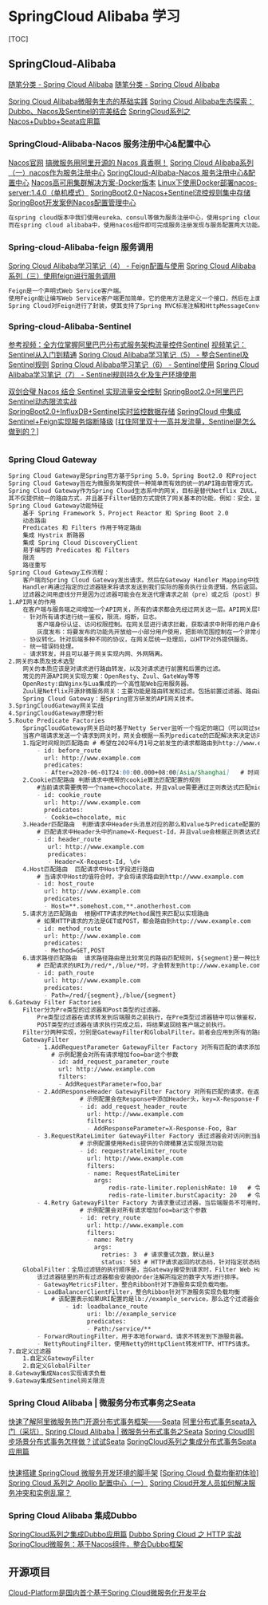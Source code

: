 # SpringCloud Alibaba 学习

[TOC]


## SpringCloud-Alibaba
[随笔分类 - Spring Cloud Alibaba](https://www.cnblogs.com/fx-blog/category/1569361.html)
[随笔分类 - Spring Cloud Alibaba](https://www.cnblogs.com/zhixie/category/1759831.html)

[Spring Cloud Alibaba微服务生态的基础实践](https://www.cnblogs.com/zhuhuix/p/13679153.html)
[Spring Cloud Alibaba生态探索：Dubbo、Nacos及Sentinel的完美结合](https://www.cnblogs.com/zhuhuix/p/13710177.html)
[SpringCloud系列之Nacos+Dubbo+Seata应用篇](https://www.cnblogs.com/chinaWu/p/13671620.html)
### SpringCloud-Alibaba-Nacos 服务注册中心&配置中心
[Nacos官网](https://nacos.io/zh-cn/index.html)
[搞微服务用阿里开源的 Nacos 真香啊！](https://www.cnblogs.com/xueweihan/p/13961778.html)
[Spring Cloud Alibaba系列（一）nacos作为服务注册中心](https://www.cnblogs.com/zhixie/p/12848317.html)
[SpringCloud-Alibaba-Nacos 服务注册中心&配置中心](https://www.cnblogs.com/songjilong/p/12796258.html)
[Nacos高可用集群解决方案-Docker版本](https://www.cnblogs.com/hellxz/p/nacos-cluster-docker.html)
[Linux下使用Docker部署nacos-server:1.4.0（单机模式）](https://www.cnblogs.com/haoxianrui/p/14059009.html)
[SpringBoot2.0+Nacos+Sentinel流控规则集中存储](https://www.cnblogs.com/smallSevens/p/11553695.html)
[SpringBoot开发案例Nacos配置管理中心](https://www.cnblogs.com/smallSevens/p/11223830.html)
```markdown
在spring cloud版本中我们使用eureka、consul等做为服务注册中心，使用spring cloud config做为配置中心。
而在spring cloud alibaba中，使用nacos组件即可完成服务注册发现与服务配置两大功能。
```
### Spring-cloud-Alibaba-feign 服务调用
[Spring Cloud Alibaba学习笔记（4） - Feign配置与使用](https://www.cnblogs.com/fx-blog/p/11714109.html)
[Spring Cloud Alibaba系列（三）使用feign进行服务调用](https://www.cnblogs.com/zhixie/p/12880245.html)
```markdown
Feign是一个声明式Web Service客户端。
使用Feign能让编写Web Service客户端更加简单，它的使用方法是定义一个接口，然后在上面添加注解，同时也支持JAX-RS标准的注解。Feign也支持可拔插式的编码器和解码器。
Spring Cloud对Feign进行了封装，使其支持了Spring MVC标准注解和HttpMessageConverters。Feign可以与Eureka和Ribbon组合使用以支持负载均衡。
```
### Spring-cloud-Alibaba-Sentinel
[参考视频：全方位掌握阿里巴巴分布式服务架构流量控件Sentinel](https://www.bilibili.com/video/BV12A411E7aX)
[视频笔记：Sentinel从入门到精通](https://blog.csdn.net/m_awdawdw/article/details/109023535)
[Spring Cloud Alibaba学习笔记（5） - 整合Sentinel及Sentinel规则](https://www.cnblogs.com/fx-blog/p/11720220.html)
[Spring Cloud Alibaba学习笔记（6） - Sentinel使用](https://www.cnblogs.com/fx-blog/p/11725989.html)
[Spring Cloud Alibaba学习笔记（7） - Sentinel规则持久化及生产环境使用](https://www.cnblogs.com/fx-blog/p/11726189.html)

[双剑合璧 Nacos 结合 Sentinel 实现流量安全控制](https://www.cnblogs.com/mrhelloworld/p/sentinel-nacos.html)
[SpringBoot2.0+阿里巴巴Sentinel动态限流实战](https://www.cnblogs.com/smallSevens/p/11531534.html)			
[SpringBoot2.0+InfluxDB+Sentinel实时监控数据存储](https://www.cnblogs.com/smallSevens/p/11576263.html)
[SpringCloud 中集成Sentinel+Feign实现服务熔断降级](cnblogs.com/NathanYang/p/11819881.html)
[[扛住阿里双十一高并发流量，Sentinel是怎么做到的？](https://www.cnblogs.com/caison/p/11673047.html)]
```markdown

```
### Spring Cloud Gateway
```markdown
Spring Cloud Gateway是Spring官方基于Spring 5.0，Spring Boot2.0 和Project Reactor等技术开发的网关，
Spring Cloud Gateway旨在为微服务架构提供一种简单而有效的统一的API路由管理方式。
Spring Cloud Gateway作为Spring Cloud生态系中的网关，目标是替代Netflix ZUUL，
其不仅提供统一的路由方式，并且基于Filter链的方式提供了网关基本的功能，例如：安全，监控/埋点，和限流等。
Spring Cloud Gateway功能特征
    基于 Spring Framework 5，Project Reactor 和 Spring Boot 2.0
    动态路由
    Predicates 和 Filters 作用于特定路由
    集成 Hystrix 断路器
    集成 Spring Cloud DiscoveryClient
    易于编写的 Predicates 和 Filters
    限流
    路径重写
Spring Cloud Gateway工作流程：
    客户端向Spring Cloud Gateway发出请求。然后在Gateway Handler Mapping中找到与请求相匹配的路由，将其发送到Gateway Web Handler。
    Handler再通过指定的过滤器链来将请求发送到我们实际的服务执行业务逻辑，然后返回。
    过滤器之间用虚线分开是因为过滤器可能会在发送代理请求之前（pre）或之后（post）执行业务逻辑。
1.API网关的作用
    在客户端与服务端之间增加一个API网关，所有的请求都会先经过网关这一层。API网关层可以把后端的多个服务进行整合，然后提供唯一的业务接口。客户端只需要调用这个接口获取数据及展示。
    - 针对所有请求进行统一鉴权，限流，熔断，日志。
        客户端身份认证、访问权限控制。在网关层进行请求拦截，获取请求中附带的用户身份信息，调用统一认证中心对请求进行身份认证，之后才检查身份有资源的访问权限。
        灰度发布：将要发布的功能先开放给一小部分用户使用，把影响范围控制在一个非常小的范围。在网关层可以通过灰度规则进行部分流量的路由，从而实现灰度发布。
    - 协议转化。针对后端多种不同的协议，在网关层统一处理后，以HTTP对外提供服务。
    - 统一错误码处理。
    - 请求转发，并且可以基于网关实现内网、外网隔离。
2.网关的本质及技术选型
    网关的本质应该是对请求进行路由转发，以及对请求进行前置和后置的过滤。
    常见的开源API网关实现方案：OpenResty、Zuul、GateWay等等
    OpenResty:由Nginx与Lua集成的一个高性能Web应用服务器。
    Zuul是Netflix开源非微服务网关：主要功能是路由转发和过滤。包括前置过滤器、路由过滤器、后置过滤器、错误过滤器。
    Spring Cloud Gateway：是Spring官方研发的API网关技术。
3.SpringCloudGateway网关实战
4.SpringCloudGateway原理分析
5.Route Predicate Factories
    SpringCloudGateway网关启动时基于Netty Server监听一个指定的端口（可以同过server.port属性自定义）。
    当客户端请求发送一个请求到网关时，网关会根据一系列predicate的匹配解决来决定访问那个Route路由，然后根据过滤器链进行请求的处理。
    1.指定时间规则匹配路由 # 希望在202年6月1号之前发生的请求都路由到http://www.example.com
        - id: before_route
          url: http://www.example.com
          predicates:
          - After=2020-06-01T24:00:00.000+08:00[Asia/Shanghai]   # 时间格式必须满足ZonedDateTime的格式
    2.Cookie匹配路由 判断请求中携带的cookie算法匹配配置的规则
        #当前请求需要携带一个name=chocolate，并且value需要通过正则表达式匹配mic，才能路由到http://www.example.com。
        - id: cookie_route
          url: http://www.example.com
          predicates:
          - Cookie=chocolate, mic
    3.Header匹配路由  判断请求中Header头消息对应的那么和value与Predicate配置的值是否匹配，value也是正则匹配形式。
        # 匹配请求中Header头中的name=X-Request-Id，并且value会根据正则表达式匹配\d+，也就是匹配1个以上的数字。
        - id: header_route
           url: http://www.example.com
           predicates:
           - Header=X-Request-Id, \d+ 
    4.Host匹配路由  匹配请求中Host字段进行路由
        # 当请求中Host的值符合时，才会将请求路由到http://www.example.com
        - id: host_route
          url: http://www.example.com
          predicates:
          - Host=**.somehost.com,**.anotherhost.com
    5.请求方法匹配路由  根据HTTP请求的Method属性来匹配以实现路由
        # 如果HTTP请求的方法是GET或POST，都会路由到http://www.example.com
        - id: method_route
          url: http://www.example.com
          predicates:
          - Method=GET,POST
    6.请求路径匹配路由  请求路径路由是比较常见的路由匹配规则，${segment}是一种比较特殊的占位符，/*表示单层路径匹配，/**表示多层路径匹配。
        # 匹配请求的URI为/red/*,/blue/*时，才会转发到http://www.example.com
        - id: path_route
          url: http://www.example.com
          predicates:
          - Path=/red/{segment},/blue/{segment}
6.Gateway Filter Factories
    Filter分为Pre类型的过滤器和Post类型的过滤器。
        Pre类型过滤器在请求转发到后端服务之前执行，在Pre类型过滤器链中可以做鉴权，限流等等操作。
        POST类型的过滤器在请求执行完成之后，将结果返回给客户端之前执行。
    Filter分两种实现，分别是GatewayFilter和GlobalFilter。前者会应用到所有的路由上，后者只会应用到单个路由后者一个分组的路由上。
    GatewayFilter
        - 1.AddRequestParameter GatewayFilter Factory 对所有匹配的请求添加一个查询参数。
            # 示例配置会对所有请求增加foo=bar这个参数
            - id: add_request_parameter_route
              url: http://www.example.com
              filters:
              - AddRequestParameter=foo,bar
        - 2.AddResponseHeader GatewayFilter Factory 对所有匹配的请求，在返回结果到客户端之前，在Header中添加相应的数据
                    # 示例配置会在Response中添加Header头，key=X-Response-Foo, Value=Bar
                    - id: add_request_header_route
                      url: http://www.example.com
                      filters:
                      - AddResponseParameter=X-Response-Foo, Bar
        - 3.RequestRateLimiter GatewayFilter Factory 该过滤器会对访问到当前网关的所有请求执行限流过滤。
                    # 示例配置使用Redis提供的令牌桶算法实现限流功能
                    - id: requestratelimiter_route
                      url: http://www.example.com
                      filters:
                      - name: RequestRateLimiter
                        args:
                            redis-rate-limiter.replenishRate: 10   # 令牌桶中令牌的填充速度代表允许每秒执行的请求数
                            redis-rate-limiter.burstCapacity: 20   # 令牌桶的容量，也就是令牌桶最多能够容纳的令牌数，表示每秒用户最大能够执行行的请求数量。
        - 4.Retry GatewayFilter Factory 为请求重试过滤器，当后端服务不可用时，网关会根据配置参数来发起重试请求
                    # 示例配置会对所有请求增加foo=bar这个参数
                    - id: retry_route
                      url: http://www.example.com
                      filters:
                      - name: Retry
                        args: 
                          retries: 3  # 请求重试次数，默认是3
                          status: 503 # HTTP请求返回的状态码，针对指定状态码进行重试。
    GlobalFilter：全局过滤链的执行顺序是，当Gateway接受到请求时，Filter Web Handler处理器会将所有的GlobalFilter实例及所有路由上配置的GatewayFilter实例添加到一条过滤器链中。
        该过滤器链里的所有过滤器都会安装@Order注解所指定的数字大写进行排序。
        - GatewayMetricsFilter，整合Ribbon针对下游服务实现负载均衡。
        - LoadBalancerClientFilter，整合Ribbon针对下游服务实现负载均衡
            # 该配置表示如果URI配置的是lb://example_service，那么这个过滤器会识别到lb://，并且使用SpringCloud LoadBalancerClient将example_service名称解析为时间访问的主机和端口地址。
                - id: loadbalance_route
                      uri: lb://example_service
                      predicates:
                      - Path:/service/**   
        - ForwardRoutingFilter，用于本地forward，请求不转发到下游服务器。
        - NettyRoutingFilter，使用Netty的HttpClient转发HTTP、HTTPS请求。
7.自定义过滤器
    1.自定义GatewayFilter
    2.自定义GlobalFilter
8.Gateway集成Nacos实现请求负载
9.Gateway集成Sentinel网关限流
```
### Spring Cloud Alibaba | 微服务分布式事务之Seata
[快速了解阿里微服务热门开源分布式事务框架——Seata](https://www.cnblogs.com/fengpinglangjingruma/p/13963902.html)
[阿里分布式事务seata入门（采坑）](https://www.cnblogs.com/sky-chen/p/11419942.html)
[Spring Cloud Alibaba | 微服务分布式事务之Seata](https://www.cnblogs.com/babycomeon/p/11504210.html)
[Spring Cloud同步场景分布式事务怎样做？试试Seata](https://www.cnblogs.com/zlt2000/p/11525417.html)
[SpringCloud系列之集成分布式事务Seata应用篇](https://www.cnblogs.com/chinaWu/p/13255200.html)

###
[快速搭建 SpringCloud 微服务开发环境的脚手架](https://www.cnblogs.com/xueweihan/p/11935291.html)
[[Spring Cloud 负载均衡初体验](https://www.cnblogs.com/Sinte-Beuve/p/11569789.html)]
[Spring Cloud 系列之 Apollo 配置中心（一）](https://www.cnblogs.com/mrhelloworld/p/apollo1.html)
[Spring Cloud开发人员如何解决服务冲突和实例乱窜？](https://www.cnblogs.com/zlt2000/p/11459390.html)

### Spring Cloud Alibaba 集成Dubbo
[SpringCloud系列之集成Dubbo应用篇](https://www.cnblogs.com/chinaWu/p/12818661.html)
[Dubbo Spring Cloud 之 HTTP 实战](https://www.cnblogs.com/babycomeon/p/11553757.html)
[SpringCloud微服务：基于Nacos组件，整合Dubbo框架](https://www.cnblogs.com/cicada-smile/p/13442936.html)

## 开源项目
[Cloud-Platform是国内首个基于Spring Cloud微服务化开发平台](https://gitee.com/geek_qi/cloud-platform)
